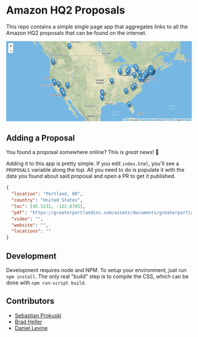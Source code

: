 # Amazon HQ2 Proposals

This repo contains a simple single page app that aggregates links to all the
Amazon HQ2 proposals that can be found on the internet.

[![The map](./images/map.png)](https://reflect.github.io/amazon-hq2-proposals/)

## Adding a Proposal

You found a proposal somewhere online? This is *great* news! :tada:

Adding it to this app is pretty simple. If you edit `index.html`, you'll see a
`PROPOSALS` variable along the top. All you need to do is populate it with the
data you found about said proposal and open a PR to get it published.

```json
{
  "location": "Portland, OR",
  "country": "United States",
  "loc": [45.5231, -122.6765],
  "pdf": "https://greaterportlandinc.com/assets/documents/greaterportlandinc-amazonhq2.pdf",
  "video": "",
  "website": "",
  "locations": ""
}
```

## Development

Development requires node and NPM. To setup your environment, just run `npm
install`. The only real "build" step is to compile the CSS, which can be done
with `npm run-script build`.

## Contributors

* [Sebastian Prokuski](https://github.com/sprokusk)
* [Brad Heller](https://github.com/bradhe)
* [Daniel Levine](https://github.com/dlevine815)
